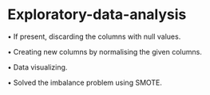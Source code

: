 # Exploratory-data-analysis

•	If present, discarding the columns with null values.

•	Creating new columns by normalising the given columns.

•	Data visualizing.

•	Solved the imbalance problem using SMOTE.


